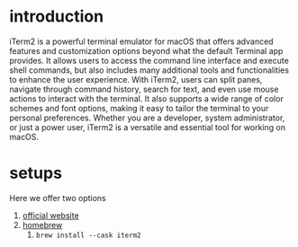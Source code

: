 # introduction

iTerm2 is a powerful terminal emulator for macOS that offers advanced features and customization options beyond what the default Terminal app provides. It allows users to access the command line interface and execute shell commands, but also includes many additional tools and functionalities to enhance the user experience. With iTerm2, users can split panes, navigate through command history, search for text, and even use mouse actions to interact with the terminal. It also supports a wide range of color schemes and font options, making it easy to tailor the terminal to your personal preferences. Whether you are a developer, system administrator, or just a power user, iTerm2 is a versatile and essential tool for working on macOS.

# setups

Here we offer two options

1. [official website](https://iterm2.com)
2. [homebrew](https://formulae.brew.sh/cask/iterm2#default)
   1. `brew install --cask iterm2`



